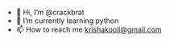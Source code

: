 - 👋 Hi, I’m @crackbrat
- 🌱 I’m currently learning python
- 📫 How to reach me krishakooli@gmail.com

<!---
crackbrat/crackbrat is a ✨ special ✨ repository because its `README.md` (this file) appears on your GitHub profile.
You can click the Preview link to take a look at your changes.
--->
